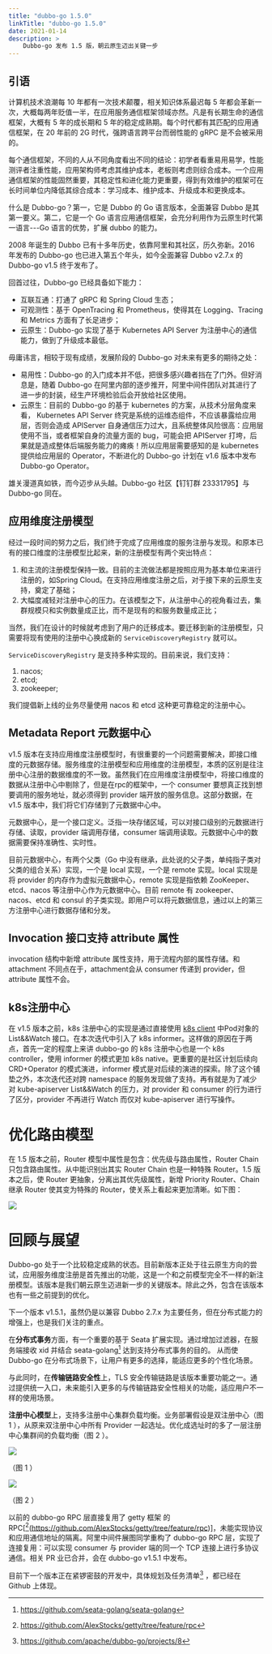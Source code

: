 ```yaml
---
title: "dubbo-go 1.5.0"
linkTitle: "dubbo-go 1.5.0"
date: 2021-01-14
description: >
    Dubbo-go 发布 1.5 版，朝云原生迈出关键一步
---
```


## 引语

计算机技术浪潮每 10 年都有一次技术颠覆，相关知识体系最迟每 5 年都会革新一次，大概每两年贬值一半，在应用服务通信框架领域亦然。凡是有长期生命的通信框架，大概有 5 年的成长期和 5 年的稳定成熟期。每个时代都有其匹配的应用通信框架，在 20 年前的 2G 时代，强跨语言跨平台而弱性能的 gRPC 是不会被采用的。

每个通信框架，不同的人从不同角度看出不同的结论：初学者看重易用易学，性能测评者注重性能，应用架构师考虑其维护成本，老板则考虑则综合成本。一个应用通信框架的性能固然重要，其稳定性和进化能力更重要，得到有效维护的框架可在长时间单位内降低其综合成本：学习成本、维护成本、升级成本和更换成本。

什么是 Dubbo-go？第一，它是 Dubbo 的 Go 语言版本，全面兼容 Dubbo 是其第一要义。第二，它是一个 Go 语言应用通信框架，会充分利用作为云原生时代第一语言---Go 语言的优势，扩展 dubbo 的能力。

2008 年诞生的 Dubbo 已有十多年历史，依靠阿里和其社区，历久弥新。2016 年发布的 Dubbo-go 也已进入第五个年头，如今全面兼容 Dubbo v2.7.x 的 Dubbo-go v1.5 终于发布了。

回首过往，Dubbo-go 已经具备如下能力：

- 互联互通：打通了 gRPC 和 Spring Cloud 生态；
- 可观测性：基于 OpenTracing  和 Prometheus，使得其在 Logging、Tracing 和 Metrics 方面有了长足进步；
- 云原生：Dubbo-go 实现了基于 Kubernetes API Server 为注册中心的通信能力，做到了升级成本最低。

毋庸讳言，相较于现有成绩，发展阶段的 Dubbo-go 对未来有更多的期待之处：

- 易用性：Dubbo-go 的入门成本并不低，把很多感兴趣者挡在了门外。但好消息是，随着 Dubbo-go 在阿里内部的逐步推开，阿里中间件团队对其进行了进一步的封装，经生产环境检验后会开放给社区使用。
- 云原生：目前的 Dubbo-go 的基于 kubernetes 的方案，从技术分层角度来看， Kubernetes API Server 终究是系统的运维态组件，不应该暴露给应用层，否则会造成 APIServer 自身通信压力过大，且系统整体风险很高：应用层使用不当，或者框架自身的流量方面的 bug，可能会把 APIServer 打垮，后果就是造成整体后端服务能力的瘫痪！所以应用层需要感知的是 kubernetes 提供给应用层的 Operator，不断进化的 Dubbo-go 计划在 v1.6 版本中发布 Dubbo-go Operator。

雄关漫道真如铁，而今迈步从头越。Dubbo-go 社区【钉钉群 23331795】与 Dubbo-go 同在。

## 应用维度注册模型

经过一段时间的努力之后，我们终于完成了应用维度的服务注册与发现。和原本已有的接口维度的注册模型比起来，新的注册模型有两个突出特点：

1. 和主流的注册模型保持一致。目前的主流做法都是按照应用为基本单位来进行注册的，如Spring Cloud。在支持应用维度注册之后，对于接下来的云原生支持，奠定了基础；
2. 大幅度减轻对注册中心的压力。在该模型之下，从注册中心的视角看过去，集群规模只和实例数量成正比，而不是现有的和服务数量成正比；

当然，我们在设计的时候就考虑到了用户的迁移成本。要迁移到新的注册模型，只需要将现有使用的注册中心换成新的 `ServiceDiscoveryRegistry` 就可以。

`ServiceDiscoveryRegistry` 是支持多种实现的。目前来说，我们支持：

1. nacos;
2. etcd;
3. zookeeper;

我们提倡新上线的业务尽量使用 nacos 和 etcd 这种更可靠稳定的注册中心。


## Metadata Report 元数据中心

v1.5 版本在支持应用维度注册模型时，有很重要的一个问题需要解决，即接口维度的元数据存储。服务维度的注册模型和应用维度的注册模型，本质的区别是往注册中心注册的数据维度的不一致。虽然我们在应用维度注册模型中，将接口维度的数据从注册中心中剔除了，但是在rpc的框架中，一个 consumer 要想真正找到想要调用的服务地址，就必须得到 provider 端开放的服务信息。这部分数据，在 v1.5 版本中，我们将它们存储到了元数据中心中。

元数据中心，是一个接口定义。泛指一块存储区域，可以对接口级别的元数据进行存储、读取，provider 端调用存储，consumer 端调用读取。元数据中心中的数据需要保持准确性、实时性。

目前元数据中心，有两个父类（Go 中没有继承，此处说的父子类，单纯指子类对父类的组合关系）实现，一个是 local 实现，一个是 remote 实现。local 实现是将 provider 的内存作为虚拟元数据中心，remote 实现是指依赖 ZooKeeper、etcd、nacos 等注册中心作为元数据中心。目前 remote 有 zookeeper、nacos、etcd 和 consul 的子类实现。即用户可以将元数据信息，通过以上的第三方注册中心进行数据存储和分发。

## Invocation 接口支持 attribute 属性

invocation 结构中新增 attribute 属性支持，用于流程内部的属性存储。和 attachment 不同点在于，attachment会从 consumer 传递到 provider，但 attribute 属性不会。

## k8s注册中心

在 v1.5 版本之前，k8s 注册中心的实现是通过直接使用 [k8s client](https://github.com/kubernetes/client-go) 中Pod对象的 List&&Watch 接口。在本次迭代中引入了 k8s informer。这样做的原因在于两点，首先一定的程度上来讲 dubbo-go 的 k8s 注册中心也是一个 k8s controller，使用 informer 的模式更加 k8s native。更重要的是社区计划后续向 CRD+Operator 的模式演进，informer 模式是对后续的演进的探索。除了这个铺垫之外，本次迭代还对跨 namespace 的服务发现做了支持。再有就是为了减少对 kube-apiserver List&&Watch 的压力，对 provider 和 consumer 的行为进行了区分，provider 不再进行 Watch 而仅对 kube-apiserver 进行写操作。

# 优化路由模型

在 1.5 版本之前，Router 模型中属性是包含：优先级与路由属性，Router Chain 只包含路由属性。从中能识别出其实 Router Chain 也是一种特殊 Router。1.5 版本之后，使 Router 更抽象，分离出其优先级属性，新增 Priority Router、Chain 继承 Router 使其变为特殊的 Router，使关系上看起来更加清晰。如下图：

![](/imgs/blog/dubbo-go/1.5/router.png)

# 回顾与展望

Dubbo-go 处于一个比较稳定成熟的状态。目前新版本正处于往云原生方向的尝试，应用服务维度注册是首先推出的功能，这是一个和之前模型完全不一样的新注册模型。该版本是我们朝云原生迈进新一步的关键版本。除此之外，包含在该版本也有一些之前提到的优化。

下一个版本 v1.5.1，虽然仍是以兼容 Dubbo 2.7.x 为主要任务，但在分布式能力的增强上，也是我们关注的重点。

在**分布式事务**方面，有一个重要的基于 Seata 扩展实现。通过增加过滤器，在服务端接收  xid 并结合 seata-golang[^2] 达到支持分布式事务的目的。 从而使 Dubbo-go 在分布式场景下，让用户有更多的选择，能适应更多的个性化场景。

与此同时，在**传输链路安全性**上，TLS 安全传输链路是该版本重要功能之一。通过提供统一入口，未来能引入更多的与传输链路安全性相关的功能，适应用户不一样的使用场景。

**注册中心模型**上，支持多注册中心集群负载均衡。业务部署假设是双注册中心（图 1 ），从原来双注册中心中所有 Provider 一起选址。优化成选址时的多了一层注册中心集群间的负载均衡（图 2 ）。

![](/imgs/blog/dubbo-go/1.5/multi-registry.png)


（图 1 ）

![](/imgs/blog/dubbo-go/1.5/loadbalance.png)

（图 2 ）

以前的 dubbo-go RPC 层直接复用了 getty 框架 的 RPC[[^3](https://github.com/AlexStocks/getty/tree/feature/rpc)]，未能实现协议和应用通信地址的隔离。阿里中间件展图同学重构了 dubbo-go  RPC 层，实现了连接复用：可以实现 consumer 与 provider 端的同一个 TCP 连接上进行多协议通信。相关 PR 业已合并，会在 dubbo-go v1.5.1 中发布。

目前下一个版本正在紧锣密鼓的开发中，具体规划及任务清单[^1] ，都已经在 Github 上体现。

[^1]: https://github.com/apache/dubbo-go/projects/8
[^2]: https://github.com/seata-golang/seata-golang
[^3]: https://github.com/AlexStocks/getty/tree/feature/rpc